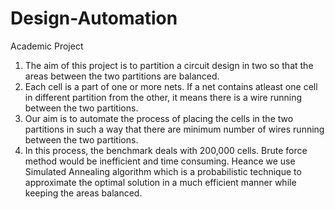 # Design-Automation
Academic Project

1. The aim of this project is to partition a circuit design in two so that the areas between the two partitions are balanced. 
2. Each cell is a part of one or more nets. If a net contains atleast one cell in different partition from the other, it means there is a wire running between the two partitions. 
3. Our aim is to automate the process of placing the cells in the two partitions in such a way that there are minimum number of wires running between the two partitions. 
4. In this process, the benchmark deals with 200,000 cells. Brute force method would be inefficient and time consuming. Heance we use Simulated Annealing algorithm which is a probabilistic technique to approximate the optimal solution in a much efficient manner while keeping the areas balanced.
